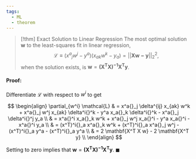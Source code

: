 ```yaml
---
tags:
  - ML
  - theorem
---
```

> [!thm] Exact Solution to Linear Regression
> The most optimal solution $\mathbf{w}$ to the least-squares fit in linear regression,
> $$
> \mathcal{L} \equiv (x^a{}_j w^j - y^a) (x_a{}_k w^k - y_a) = || \mathbf{Xw - y} ||_2^2,
> $$
> when the solution exists, is $\mathbf{w} = \mathbf{(X^T X)^{-1} X^T y}$.

#### Proof:

Differentiate $\mathcal{L}$ with respect to $w^i$ to get 

$$
\begin{align}
\partial_{w^i} \mathcal{L}  & = x^a{}_j \delta^{ij} x_{ak} w^k + x^a{}_j w^j x_{ak} \delta^i{}^k - y^a x_a{}_k \delta^i{}^k - x^a{}_j \delta^i{}^j y_a \\
 & = x^a{}^i x_a{}_k w^k + x^a{}_j w^j x_a{}^i - y^a x_a{}^i - x^a{}^i y_a \\
 & = (x^T)^i{}_a x^a{}_k w^k + (x^T)^i{}_a x^a{}_j w^j - (x^T)^i{}_a y^a - (x^T)^i{}_a y^a \\
 & = 2 \mathbf{X^T X w} - 2 \mathbf{X^T y} \\ 
\end{align}
$$

Setting to zero implies that $\mathbf{w} = \mathbf{(X^T X)^{-1} X^T y}$. $\blacksquare$